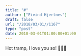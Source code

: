 ```yaml
---
title: "#"
author: ["Eivind Hjertnes"]
draft: false
url: "/2018/03/01//1167"
type: "post"
date: 2018-03-01T01:00:00+01:00
---
```


Hot tramp, I love you so! 🎵👩‍🎤
